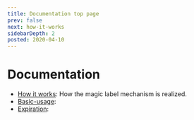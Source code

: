 ```yaml
---
title: Documentation top page
prev: false
next: how-it-works
sidebarDepth: 2
posted: 2020-04-10
---
```

# Documentation

- [How it works](how-it-works): How the magic label mechanism is realized.
- [Basic-usage](basic-usage):
- [Expiration](expiration):